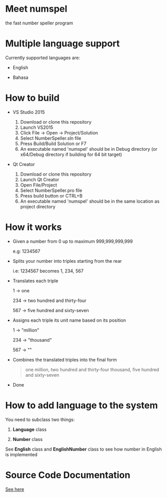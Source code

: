 # Meet numspel
the fast number speller program

# Multiple language support
Currently supported languages are:

- English

- Bahasa

# How to build
- VS Studio 2015

  1. Download or clone this repository
  2. Launch VS2015
  3. Click File -> Open -> Project/Solution
  4. Select NumberSpeller.sln file 
  5. Press Build/Build Solution or F7
  6. An executable named 'numspel' should be in Debug directory (or x64/Debug directory if building for 64 bit target)
  

- Qt Creator
  1. Download or clone this repository
  2. Launch Qt Creator
  3. Open File/Project
  4. Select NumberSpeller.pro file
  5. Press build button or CTRL+B
  6. An executable named 'numspel' should be in the same location as project directory


  

# How it works
- Given a number from 0 up to maximum 999,999,999,999

  e.g: 1234567
  
- Splits your number into triples starting from the rear

  i.e: 1234567 becomes 1, 234, 567
  
- Translates each triple

  1   -> one

  234 -> two hundred and thirty-four

  567 -> five hundred and sixty-seven
  
- Assigns each triple its unit name based on its position

  1   -> "million"

  234 -> "thousand"

  567 -> ""
  
- Combines the translated triples into the final form

  > one million, two hundred and thirty-four thousand, five hundred and sixty-seven

- Done

# How to add language to the system
  You need to subclass two things:
  
  1. **Language** class  
  
  2. **Number** class  
  
  

  See **English** class and **EnglishNumber** class to see how number in English is implemented
  
# Source Code Documentation
 [See here](doc/html/annotated.html)
